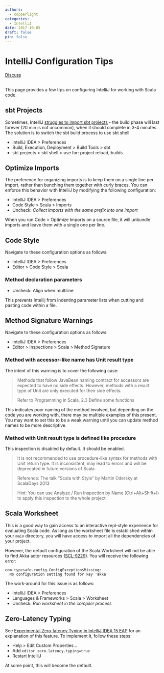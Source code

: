 ```yaml
---
authors:
  - copperlight
categories:
  - IntelliJ
date: 2017-10-05
draft: false
pin: false
---
```


# IntelliJ Configuration Tips

<div class="meta">
  <span class="discuss"><a class="github-button" href="https://github.com/copperlight/copperlight.github.io/issues" data-icon="octicon-issue-opened" aria-label="Discuss copperlight/copperlight.github.io on GitHub">Discuss</a></span>
</div><br/>

This page provides a few tips on configuring IntelliJ for working with Scala code.

## sbt Projects

Sometimes, IntelliJ [struggles to import sbt projects] - the build phase will last forever (20 min
is not uncommon), when it should complete in 3-4 minutes. The solution is to switch the sbt build
process to use sbt shell.

* IntelliJ IDEA > Preferences
* Build, Execution, Deployment > Build Tools > sbt
* sbt projects > sbt shell > use for: project reload, builds

[struggles to import sbt projects]: https://stackoverflow.com/questions/47697141/intellij-cannot-import-sbt-project

## Optimize Imports

The preference for organizing imports is to keep them on a single line per import, rather than
bunching them together with curly braces.  You can enforce this behavior with IntelliJ by modifying
the following configuration:

* IntelliJ IDEA > Preferences
* Code Style > Scala > Imports
* Uncheck: *Collect imports with the same prefix into one import*

When you run Code > Optimize Imports on a source file, it will unbundle imports
and leave them with a single one per line.

## Code Style

Navigate to these configuration options as follows:

* IntelliJ IDEA > Preferences
* Editor > Code Style > Scala

### Method declaration parameters

* Uncheck: Align when multiline

This prevents Intellij from indenting parameter lists when cutting and pasting code within a file.

## Method Signature Warnings

Navigate to these configuration options as follows:

* IntelliJ IDEA > Preferences
* Editor > Inspections > Scala > Method Signature

### Method with accessor-like name has Unit result type

The intent of this warning is to cover the following case:

> Methods that follow JavaBean naming contract for accessors are expected to have no side effects.
> However, methods with a result type of Unit are only executed for their side effects.
>
> Refer to Programming in Scala, 2.3 Define some functions

This indicates poor naming of the method involved, but depending on the code you are working with,
there may be multiple examples of this present.  You may want to set this to be a weak warning until
you can update method names to be more descriptive.

### Method with Unit result type is defined like procedure

This inspection is disabled by default.  It should be enabled.

> It is not recommended to use procedure-like syntax for methods with Unit return type. It is
> inconsistent, may lead to errors and will be deprecated in future versions of Scala.
>
> Reference: The talk "Scala with Style" by Martin Odersky at ScalaDays 2013
>
> Hint: You can use Analyze / Run Inspection by Name (Ctrl+Alt+Shift+I) to apply this inspection
> to the whole project

## Scala Worksheet

This is a good way to gain access to an interactive repl-style experience for
evaluating Scala code.  As long as the worksheet file is established within
your `main` directory, you will have access to import all the dependencies of
your project.

However, the default configuration of the Scala Worksheet will not be able to find
Akka actor resources ([SCL-9229](https://youtrack.jetbrains.com/issue/SCL-9229)).
You will receive the following error:

```
com.typesafe.config.ConfigException$Missing:
  No configuration setting found for key 'akka'
```

The work-around for this issue is as follows:

* IntelliJ IDEA > Preferences
* Languages & Frameworks > Scala > Worksheet
* Uncheck: *Run worksheet in the compiler process*

## Zero-Latency Typing

See [Experimental Zero-latency Typing in IntelliJ IDEA 15 EAP] for an explanation of this feature.
To implement it, follow these steps:

* Help > Edit Custom Properties...
* Add `editor.zero.latency.typing=true`
* Restart IntelliJ

At some point, this will become the default.

[Experimental Zero-latency Typing in IntelliJ IDEA 15 EAP]: https://blog.jetbrains.com/idea/2015/08/experimental-zero-latency-typing-in-intellij-idea-15-eap/
